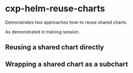 # cxp-helm-reuse-charts

Demonstrates two approaches how-to reuse shared charts.

As demonstrated in training session.

## Reusing a shared chart directly

## Wrapping a shared chart as a subchart

